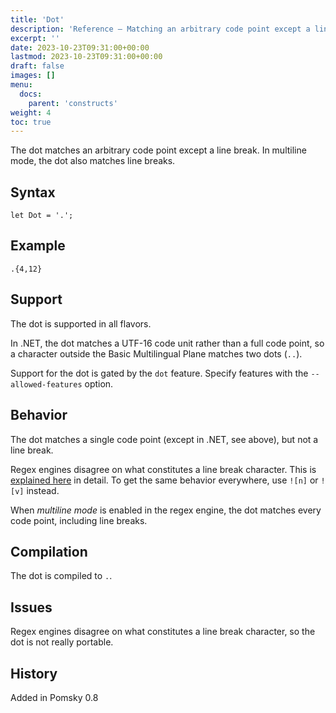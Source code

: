 ```yaml
---
title: 'Dot'
description: 'Reference – Matching an arbitrary code point except a line break'
excerpt: ''
date: 2023-10-23T09:31:00+00:00
lastmod: 2023-10-23T09:31:00+00:00
draft: false
images: []
menu:
  docs:
    parent: 'constructs'
weight: 4
toc: true
---
```


The dot matches an arbitrary code point except a line break. In multiline mode, the dot also matches
line breaks.

## Syntax

```pomsky
let Dot = '.';
```

## Example

```pomsky
.{4,12}
```

## Support

The dot is supported in all flavors.

In .NET, the dot matches a UTF-16 code unit rather than a full code point, so a character outside
the Basic Multilingual Plane matches two dots (`..`).

Support for the dot is gated by the `dot` feature. Specify features with the `--allowed-features`
option.

## Behavior

The dot matches a single code point (except in .NET, see above), but not a line break.

Regex engines disagree on what constitutes a line break character. This is
[explained here](https://www.regular-expressions.info/dot.html#linebreak) in detail. To get the
same behavior everywhere, use `![n]` or `![v]` instead.

When _multiline mode_ is enabled in the regex engine, the dot matches every code point, including
line breaks.

## Compilation

The dot is compiled to `.`.

## Issues

Regex engines disagree on what constitutes a line break character, so the dot is not really
portable.

## History

Added in Pomsky 0.8
